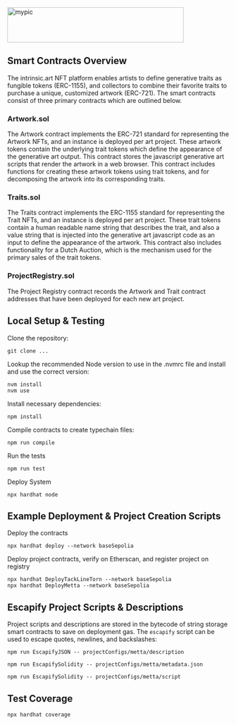 <img src="https://github.com/intrinsic-art/intrinsic-art-contracts/assets/84364476/37b040a5-6eef-41b2-8de5-ada1533ad855" alt="mypic" style="width:400px; height:80px"/>

## Smart Contracts Overview
The intrinsic.art NFT platform enables artists to define generative traits as fungible tokens (ERC-1155), and collectors to combine their favorite traits to purchase a unique, customized artwork (ERC-721). The smart contracts consist of three primary contracts which are outlined below.

### Artwork.sol
The Artwork contract implements the ERC-721 standard for representing the Artwork NFTs, and an instance is deployed per art project. These artwork tokens contain the underlying trait tokens which define the appearance of the generative art output. This contract stores the javascript generative art scripts that render the artwork in a web browser. This contract includes functions for creating these artwork tokens using trait tokens, and for decomposing the artwork into its corresponding traits.

### Traits.sol
The Traits contract implements the ERC-1155 standard for representing the Trait NFTs, and an instance is deployed per art project. These trait tokens contain a human readable name string that describes the trait, and also a value string that is injected into the generative art javascript code as an input to define the appearance of the artwork. This contract also includes functionality for a Dutch Auction, which is the mechanism used for the primary sales of the trait tokens.

### ProjectRegistry.sol
The Project Registry contract records the Artwork and Trait contract addresses that have been deployed for each new art project.

## Local Setup & Testing

Clone the repository:
```shell
git clone ...
```

Lookup the recommended Node version to use in the .nvmrc file and install and use the correct version:
```shell
nvm install 
nvm use
```

Install necessary dependencies:
```shell
npm install
```

Compile contracts to create typechain files:
```shell
npm run compile
```

Run the tests
```shell
npm run test
```

Deploy System 
```shell
npx hardhat node
```


## Example Deployment & Project Creation Scripts
Deploy the contracts
```shell
npx hardhat deploy --network baseSepolia
```
Deploy project contracts, verify on Etherscan, and register project on registry
```shell
npx hardhat DeployTackLineTorn --network baseSepolia
npx hardhat DeployMetta --network baseSepolia
```

## Escapify Project Scripts & Descriptions
Project scripts and descriptions are stored in the bytecode of string storage smart contracts to save on deployment gas.
The `escapify` script can be used to escape quotes, newlines, and backslashes:
```shell
npm run EscapifyJSON -- projectConfigs/metta/description
```

```shell
npm run EscapifySolidity -- projectConfigs/metta/metadata.json
```

```shell
npm run EscapifySolidity -- projectConfigs/metta/script
```

## Test Coverage
```shell
npx hardhat coverage
```
